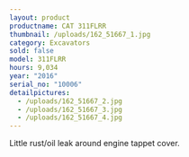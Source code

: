```yaml
---
layout: product
productname: CAT 311FLRR
thumbnail: /uploads/162_51667_1.jpg
category: Excavators
sold: false
model: 311FLRR
hours: 9,034
year: "2016"
serial_no: "10006"
detailpictures:
  - /uploads/162_51667_2.jpg
  - /uploads/162_51667_3.jpg
  - /uploads/162_51667_4.jpg
---
```

L﻿ittle rust/oil leak around engine tappet cover.